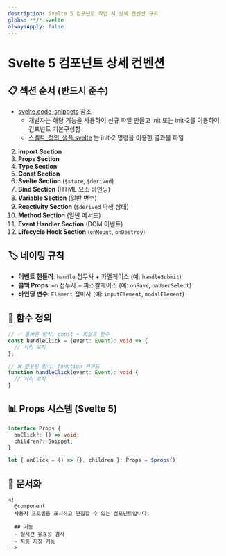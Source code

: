 ```yaml
---
description: Svelte 5 컴포넌트 작업 시 상세 컨벤션 규칙
globs: **/*.svelte
alwaysApply: false
---
```


# Svelte 5 컴포넌트 상세 컨벤션

## 📋 섹션 순서 (반드시 준수)
- [svelte.code-snippets](mdc:.vscode/svelte.code-snippets) 참조
  - 개발자는 해당 기능을 사용하여 신규 파일 만들고 init 또는 init-2를 이용하여 컴포넌트 기본구성함
  - [스벨트_정의_샘플.svelte](mdc:.cursor/스벨트_정의_샘플.svelte) 는 init-2 명령을 이용한 결과물 파일


2. **import Section**
3. **Props Section** 
4. **Type Section**
5. **Const Section**
6. **Svelte Section** (`$state`, `$derived`)
7. **Bind Section** (HTML 요소 바인딩)
8. **Variable Section** (일반 변수)
9. **Reactivity Section** (`$derived` 파생 상태)
10. **Method Section** (일반 메서드)
11. **Event Handler Section** (DOM 이벤트)
12. **Lifecycle Hook Section** (`onMount`, `onDestroy`)

## 🏷️ 네이밍 규칙
- **이벤트 핸들러**: `handle` 접두사 + 카멜케이스 (예: `handleSubmit`)
- **콜백 Props**: `on` 접두사 + 파스칼케이스 (예: `onSave`, `onUserSelect`)
- **바인딩 변수**: `Element` 접미사 (예: `inputElement`, `modalElement`)

## 🔧 함수 정의
```typescript
// ✅ 올바른 방식: const + 화살표 함수
const handleClick = (event: Event): void => {
  // 처리 로직
};

// ❌ 잘못된 방식: function 키워드
function handleClick(event: Event): void {
  // 처리 로직
}
```

## 📊 Props 시스템 (Svelte 5)
```typescript
interface Props {
  onClick?: () => void;
  children?: Snippet;
}

let { onClick = () => {}, children }: Props = $props();
```


## 📝 문서화
```svelte
<!--
  @component
  사용자 프로필을 표시하고 편집할 수 있는 컴포넌트입니다.
  
  ## 기능
  - 실시간 유효성 검사
  - 자동 저장 기능
-->
```

